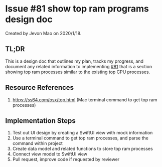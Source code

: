 # Issue \#81 show top ram programs design doc #

Created by Jevon Mao on 2020/1/18.

## TL;DR ##

This is a design doc that outlines my plan, tracks my progress, and document any related information to implementing [#81](https://github.com/gao-sun/eul/issues/81) that is a section showing top ram processes similar to the existing top CPU processes.

## Resource References ##

1. https://ss64.com/osx/top.html (Mac terminal command to get top ram processes)

## Implementation Steps ##

1. Test out UI design by creating a SwiftUI view with mock information
2. Use a terminal command to get top ram processes, and parse the command within project
3. Create data model and related functions to store top ram processes
4. Connect view model to SwiftUI view
5. Pull request, improve code if requested by reviewer

